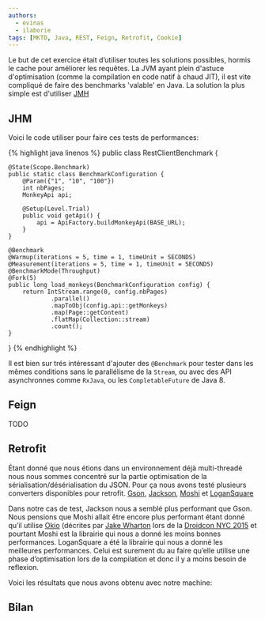 ```yaml
---
authors:
  - evinas
  - ilaborie
tags: [MKTD, Java, REST, Feign, Retrofit, Cookie]
---
```


Le but de cet exercice était d’utiliser toutes les solutions possibles, hormis le cache pour améliorer les requêtes.
La JVM ayant plein d'astuce d'optimisation (comme la compilation en code natif à chaud JIT), il est vite compliqué de faire des benchmarks 'valable' en Java.
La solution la plus simple est d'utiliser [JMH](http://openjdk.java.net/projects/code-tools/jmh/)

<!--more-->

## JHM

Voici le code utiliser pour faire ces tests de performances:

{% highlight java linenos %}
public class RestClientBenchmark {

    @State(Scope.Benchmark)
    public static class BenchmarkConfiguration {
        @Param({"1", "10", "100"})
        int nbPages;
        MonkeyApi api;

        @Setup(Level.Trial)
        public void getApi() {
            api = ApiFactory.buildMonkeyApi(BASE_URL);
        }
    }

    @Benchmark
    @Warmup(iterations = 5, time = 1, timeUnit = SECONDS)
    @Measurement(iterations = 5, time = 1, timeUnit = SECONDS)
    @BenchmarkMode(Throughput)
    @Fork(5)
    public long load_monkeys(BenchmarkConfiguration config) {
        return IntStream.range(0, config.nbPages)
                .parallel()
                .mapToObj(config.api::getMonkeys)
                .map(Page::getContent)
                .flatMap(Collection::stream)
                .count();
    }
}
{% endhighlight %}

Il est bien sur trés intéressant d'ajouter des `@Benchmark` pour tester dans les mêmes conditions sans le parallélisme de la `Stream`, ou avec des API asynchronnes comme `RxJava`, ou les `CompletableFuture` de Java 8.

## Feign

TODO

## Retrofit
Étant donné que nous étions dans un environnement déjà multi-threadé nous nous sommes concentré sur la partie optimisation de la sérialisation/désérialisation du JSON. Pour ça nous avons testé plusieurs converters disponibles pour retrofit. 
[Gson](), [Jackson](), [Moshi]() et [LoganSquare]()


Dans notre cas de test, Jackson nous a semblé plus performant que Gson. 
Nous pensions que Moshi allait être encore plus performant étant donné qu’il utilise [Okio](https://github.com/square/okio) (décrites par [Jake Wharton](https://github.com/JakeWharton) lors de la [Droidcon NYC 2015](https://youtu.be/KIAoQbAu3eA?t=1548) et pourtant Moshi est la librairie qui nous a donné les moins bonnes performances.
LoganSquare a été la librairie qui nous a donné les meilleures performances. Celui est surement du au faire qu’elle utilise une phase d’optimisation lors de la compilation et donc il y a moins besoin de reflexion. 

Voici les résultats que nous avons obtenu avec notre machine:



## Bilan

